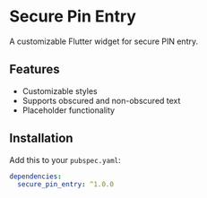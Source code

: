 # Secure Pin Entry
A customizable Flutter widget for secure PIN entry.

## Features
- Customizable styles
- Supports obscured and non-obscured text
- Placeholder functionality

## Installation
Add this to your `pubspec.yaml`:
```yaml
dependencies:
  secure_pin_entry: ^1.0.0
